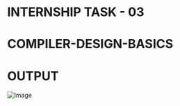 # INTERNSHIP TASK - 03

# COMPILER-DESIGN-BASICS

# OUTPUT

![Image](https://github.com/user-attachments/assets/7be26340-d58e-47c2-93c0-d68256a8b7cf)
